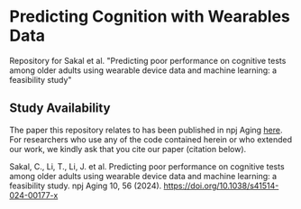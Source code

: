 # Predicting Cognition with Wearables Data
Repository for Sakal et al. "Predicting poor performance on cognitive tests among older adults using wearable device data and machine learning: a feasibility study"

## Study Availability 
The paper this repository relates to has been published in npj Aging [here]( https://doi.org/10.1038/s41514-024-00177-x). For researchers who use any of the code contained herein or who extended our work, we kindly ask that you cite our paper (citation below). 


Sakal, C., Li, T., Li, J. et al. Predicting poor performance on cognitive tests among older adults using wearable device data and machine learning: a feasibility study. npj Aging 10, 56 (2024). https://doi.org/10.1038/s41514-024-00177-x

